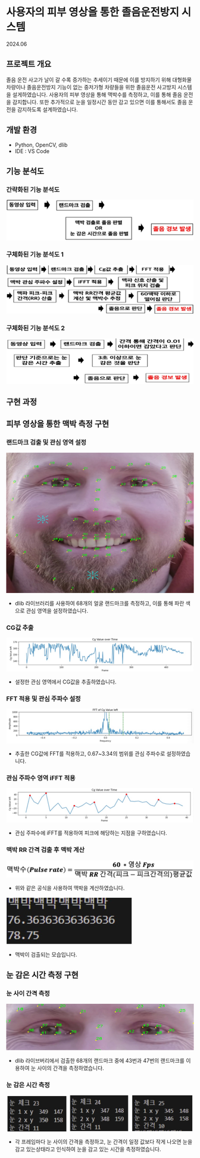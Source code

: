 # 사용자의 피부 영상을 통한 졸음운전방지 시스템

2024.06

## 프로젝트 개요

졸음 운전 사고가 날이 갈 수록 증가하는 추세이기 때문에 이를 방지하기 위해 대형화물차량이나 졸음운전방지 기능이 없는 중저가형 차량들을 위한 졸음운전 사고방지 시스템을 설게하였습니다.
사용자의 피부 영상을 통해 맥박수를 측정하고, 이를 통해 졸음 운전을 감지합니다. 또한 추가적으로 눈을 일정시간 동안 감고 있으면 이를 통해서도 졸음 운전을 감지하도록 설계하였습니다.

## 개발 환경

+ Python, OpenCV, dlib
+ IDE : VS Code

## 기능 분석도

### 간략화된 기능 분석도

![기능분석도](https://github.com/wqp99w/read-me_image/blob/main/cpastone/%EA%B8%B0%EB%8A%A5%EB%B6%84%EC%84%9D%EB%8F%84.jpg)

### 구체화된 기능 분석도 1

![기능분석도1](https://github.com/wqp99w/read-me_image/blob/main/cpastone/%EA%B8%B0%EB%8A%A5%EB%B6%84%EC%84%9D%EB%8F%841.jpg)

### 구체화된 기능 분석도 2

![기능분석도2](https://github.com/wqp99w/read-me_image/blob/main/cpastone/%EA%B8%B0%EB%8A%A5%EB%B6%84%EC%84%9D%EB%8F%842.jpg)



## 구현 과정

## 피부 영상을 통한 맥박 측정 구현

### 랜드마크 검출 및 관심 영역 설정

![얼굴관심영역설](https://github.com/wqp99w/read-me_image/blob/main/cpastone/%EC%96%BC%EA%B5%B4%EA%B4%80%EC%8B%AC%EC%98%81%EC%97%AD%EC%84%A4%EC%A0%95.jpg)

+ dlib 라이브러리를 사용하여 68개의 얼굴 랜드마크를 측정하고, 이를 통해 파란 색으로 관심 영역을 설정하였습니다.

### CG값 추출

![CG값 추출](https://github.com/wqp99w/read-me_image/blob/main/cpastone/CG%EA%B0%92%EC%B6%94%EC%B6%9C.jpg)

+ 설정한 관심 영역에서 CG값을 추출하였습니다.

### FFT 적용 및 관심 주파수 설정

![FFT 적용](https://github.com/wqp99w/read-me_image/blob/main/cpastone/FFT.jpg)

+ 추출한 CG값에 FFT를 적용하고, 0.67~3.34의 범위를 관심 주파수로 설정하였습니다.

### 관심 주파수 영역 iFFT 적용

![iFFT](https://github.com/wqp99w/read-me_image/blob/main/cpastone/iFFT.jpg)

+ 관심 주파수에 iFFT를 적용하여 피크에 해당하는 지점을 구하였습니다.

### 맥박 RR 간격 검출 후 맥박 계산

![맥박공식](https://github.com/wqp99w/read-me_image/blob/main/cpastone/%EB%A7%A5%EB%B0%95%EC%88%98%EA%B3%B5%EC%8B%9D.jpg)

+ 위와 같은 공식을 사용하여 맥박을 계산하였습니다.

![맥박결과](https://github.com/wqp99w/read-me_image/blob/main/cpastone/%EB%A7%A5%EB%B0%95%EA%B2%B0%EA%B3%BC.jpg)

+ 맥박이 검출되는 모습입니다.


## 눈 감은 시간 측정 구현

### 눈 사이 간격 측정
![눈사이간격](https://github.com/wqp99w/read-me_image/blob/main/cpastone/%EB%88%88%EC%82%AC%EC%9D%B4%EA%B0%84%EA%B2%A9.jpg)

+ dlib 라이브버리에서 검출한 68개의 랜드마크 중에 43번과 47번의 랜드마크를 이용하여 눈 사이의 간격을 측정하였습니다.

### 눈 감은 시간 측정

![눈 간격 결과](https://github.com/wqp99w/read-me_image/blob/main/cpastone/%EB%88%88%EA%B0%84%EA%B2%A9%EA%B2%B0%EA%B3%BC.jpg)

+ 각 프레임마다 눈 사이의 간격을 측정하고, 눈 간격이 일정 값보다 작게 나오면 눈을 감고 있는상태라고 인식하여 눈을 감고 있는 시간을 측정하였습니다.

